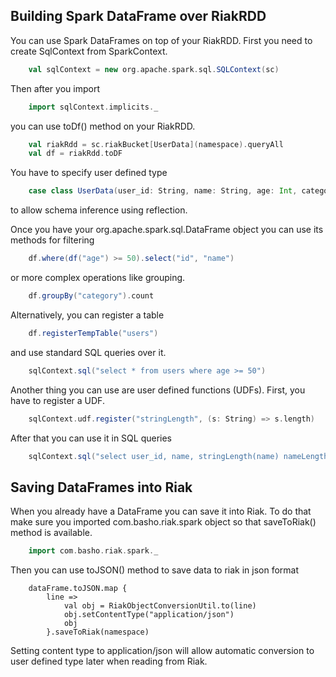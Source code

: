 ## Building Spark DataFrame over RiakRDD
You can use Spark DataFrames on top of your RiakRDD. First you need to create SqlContext from SparkContext.

```scala
	val sqlContext = new org.apache.spark.sql.SQLContext(sc)
```

Then after you import

```scala    
	import sqlContext.implicits._
```
    
you can use toDf() method on your RiakRDD.

```scala    
	val riakRdd = sc.riakBucket[UserData](namespace).queryAll
	val df = riakRdd.toDF
```

You have to specify user defined type

```scala
	case class UserData(user_id: String, name: String, age: Int, category: String)
```

to allow schema inference using reflection.

Once you have your org.apache.spark.sql.DataFrame object you can use its methods for filtering

```scala
	df.where(df("age") >= 50).select("id", "name")
```

or more complex operations like grouping.

```scala
	df.groupBy("category").count
```

Alternatively, you can register a table

```scala
	df.registerTempTable("users")
```

and use standard SQL queries over it.

```scala
	sqlContext.sql("select * from users where age >= 50")
```

Another thing you can use are user defined functions (UDFs). First, you have to register a UDF.

```scala
	sqlContext.udf.register("stringLength", (s: String) => s.length)
```

After that you can use it in SQL queries   

```scala
	sqlContext.sql("select user_id, name, stringLength(name) nameLength from users order by nameLength")
```
    
## Saving DataFrames into Riak    
When you already have a DataFrame you can save it into Riak. To do that make sure you imported com.basho.riak.spark object so that saveToRiak() method is available.

```scala
	import com.basho.riak.spark._
```

Then you can use toJSON() method to save data to riak in json format

```
	dataFrame.toJSON.map {
		line =>
			val obj = RiakObjectConversionUtil.to(line)
			obj.setContentType("application/json")    
			obj
		}.saveToRiak(namespace)
```

Setting content type to application/json will allow automatic conversion to user defined type later when reading from Riak.